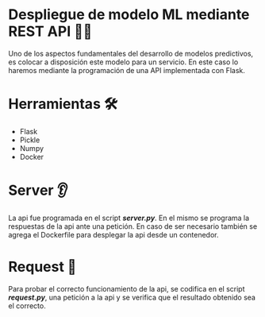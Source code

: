# Despliegue de modelo ML mediante REST API  🧑‍💻

Uno de los aspectos fundamentales del desarrollo de modelos predictivos, es colocar a disposición este modelo para un servicio. En este caso lo haremos mediante la programación de una API implementada con Flask. 

# Herramientas  🛠️

* Flask
* Pickle
* Numpy
* Docker


# Server 👂

La api fue programada en el script _**server.py**_. En el mismo se programa la respuestas de la api ante una petición. En caso de ser necesario también se agrega el Dockerfile para desplegar la api desde un contenedor. 

# Request 🫴

Para probar el correcto funcionamiento de la api, se codifica en el script _**request.py**_, una petición a la api y se verifica que el resultado obtenido sea el correcto.  
